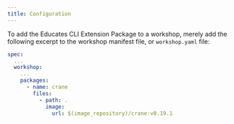 ```yaml
---
title: Configuration
---
```


To add the Educates CLI Extension Package to a workshop,
merely add the following excerpt to the workshop manifest file,
or `workshop.yaml` file:

```yaml
spec:
  ...
  workshop:
    ...
    packages:
      - name: crane
        files:
          - path: .
            image:
              url: $(image_repository)/crane:v0.19.1
```
